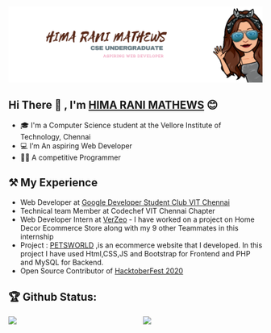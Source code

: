 ![Hima Rani Mathews Banner Image](./Banner4.png)

## Hi There 👋 , I'm  [HIMA RANI MATHEWS](https://himaranimathews.github.io/) :blush:


- 🎓 I'm a Computer Science student at the Vellore Institute of Technology, Chennai
- 💻 I’m An aspiring Web Developer 
- 👨‍💻 A competitive Programmer


## ⚒ My Experience

* Web Developer at [Google Developer Student Club VIT Chennai](https://github.com/dscvitc)
* Technical team Member at Codechef VIT Chennai Chapter
* Web Developer Intern at [VerZeo](https://www.verzeo.com/https://github.com/girlscript) - I have worked on a project on Home Decor Ecommerce Store along with my 9 other Teammates in this internship
* Project : [PETSWORLD](https://github.com/HimaRaniMathews/PETSWORLD-Ecommerce_Website.git) ,is an ecommerce website that I developed. In this project I have used Html,CSS,JS and Bootstrap for Frontend and PHP and MySQL for Backend. 
* Open Source Contributor of [HacktoberFest 2020](https://hacktoberfest.digitalocean.com/) 


## 🏆 Github Status:

<img  src="https://github-readme-stats.vercel.app/api?username=himaranimathews&show_icons=true&theme=tokyonight" width="47%" align="left" >
<img  src="https://github-readme-streak-stats.herokuapp.com/?user=himaranimathews&theme=tokyonight" width="47%" align="right" >
<br>


